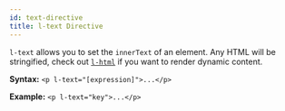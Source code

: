 ```yaml
---
id: text-directive
title: l-text Directive
---
```


`l-text` allows you to set the `innerText` of an element. Any HTML will be stringified, check out [`l-html`](/docs/directives/html-directive) if you want to render dynamic content.

**Syntax:** `<p l-text="[expression]">...</p>`

**Example:** `<p l-text="key">...</p>`
